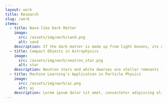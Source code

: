 ```yaml
---
layout: work
title: Research
slug: /work
items:
  - title: Wave-like Dark Matter
    image:
      src: /assets/img/work/sand.png
      alt: sand
    description: If the dark matter is made up from light bosons, its occupation number must be extremely large to yield the observed dark matter abundance. Thus bosonic dark matter, produced in the early universe, can behave as a classical field. It can be described by a matter wave with a macroscopic de Broglie wavelength and a frequency set by the mass of the bosons. If these bosons have very slight interactions with ordinary matter such as light, spins of nucleons and electrons, we may have a chance discovering them directly in the laboratory! Currently I am interested in designing tabletop experiments to look for axions - spin-0 particles that are good candidate for dark matter.
  - title: Compact Objects in Astrophysics
    image:
      src: /assets/img/work/neutron_star.png
      alt: star
    description: Neutron stars and white dwarves are stellar remnants - dead stars which consist of large numbers of protons, neutrons and electrons. A typical neutron star is as heavy as our Sun, but its density can be as large as 100 trillion times of that of Sun! White dwarf is slightly less extreme with its density a million times more compared to the Sun. If a new force can be sourced by the neutron number, then neutron stars must create a large force field, just as electric field can be produced by electric charge. The fluctuations of the force field are the corresponding particles that may escape the star, taking the star's energy away with them. This introduces a 
  - title: Machine Learning's Application in Particle Physics
    image:
      src: /assets/img/work/ai.png
      alt: ai
    description: Lorem ipsum dolor sit amet, consectetur adipiscing elit, sed do eiusmod tempor incididunt ut labore et dolore magna aliqua. Ut enim ad minim veniam, quis nostrud exercitation ullamco laboris nisi ut aliquip ex ea commodo consequat.
---
```


<!-- This is an example of a "Work" page, displaying your work, your interests, your projects. -->
<br />
<br />
